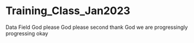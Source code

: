 # Training_Class_Jan2023
Data Field
God please
God please second
thank God
we are progressingly progressing
okay
